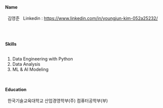 **Name**<br></br>
&nbsp;&nbsp;김영준
&nbsp;&nbsp;Linkedin : https://www.linkedin.com/in/youngjun-kim-052a25232/<br></br>

<br></br>
**Skills**<br></br>
1. Data Engineering with Python
2. Data Analysis
3. ML & AI Modeling

<br></br>
**Education**<br></br>
&nbsp;&nbsp;한국기술교육대학교 산업경영학부(주) 컴퓨터공학부(부)<br></br>
